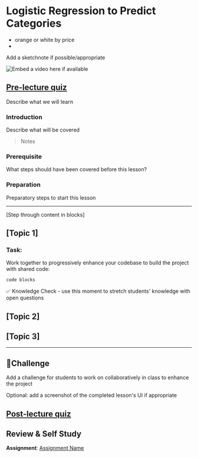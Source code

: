 # Logistic Regression to Predict Categories

- orange or white by price
- 

Add a sketchnote if possible/appropriate

![Embed a video here if available](video-url)

## [Pre-lecture quiz](https://jolly-sea-0a877260f.azurestaticapps.net/quiz/11/)

Describe what we will learn

### Introduction

Describe what will be covered

> Notes

### Prerequisite

What steps should have been covered before this lesson?

### Preparation

Preparatory steps to start this lesson

---

[Step through content in blocks]

## [Topic 1]

### Task:

Work together to progressively enhance your codebase to build the project with shared code:

```html
code blocks
```

✅ Knowledge Check - use this moment to stretch students' knowledge with open questions

## [Topic 2]

## [Topic 3]

---
## 🚀Challenge

Add a challenge for students to work on collaboratively in class to enhance the project

Optional: add a screenshot of the completed lesson's UI if appropriate

## [Post-lecture quiz](https://jolly-sea-0a877260f.azurestaticapps.net/quiz/12/)

## Review & Self Study

**Assignment**: [Assignment Name](assignment.md)
